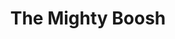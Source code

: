 ---
title: "The Mighty Boosh"
summary: "British comedy troupe, primarily based around Julian Barratt as Howard Moon and Noel Fielding as Vince Noir. The troupe produced three stage shows, a radio series, a television series and live tours."
image: "the-mighty-boosh.jpg"
apple_music_artist_url: "None"
---